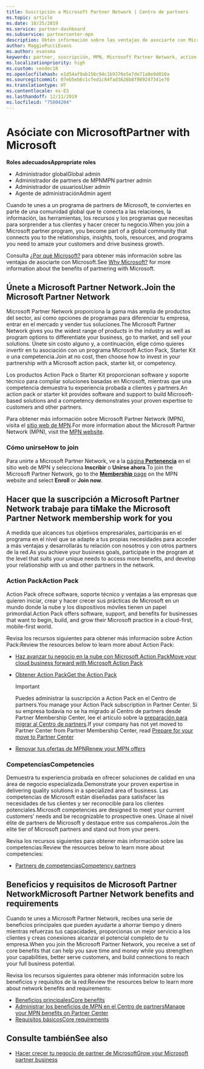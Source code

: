 ```yaml
---
title: Suscripción a Microsoft Partner Network | Centro de partners
ms.topic: article
ms.date: 10/25/2019
ms.service: partner-dashboard
ms.subservice: partnercenter-mpn
description: Obtén información sobre las ventajas de asociarte con Microsoft, incluidas las opciones de Microsoft Action Pack, las competencias y los programas para diferenciar tu negocio, sacarlo al mercado y vender tus soluciones.
author: MaggiePucciEvans
ms.author: evansma
keywords: partner, suscripción, MPN, Microsoft Partner Network, action pack, MAPS, MAP, suscripción a action pack, ventajas, ventajas de MPN, suscripción, silver, gold, competencias
ms.localizationpriority: high
ms.custom: seodec18
ms.openlocfilehash: e1d54af9ab156c94c1b9376e5e7de71a0e9d010a
ms.sourcegitcommit: 07eb5eb6c1cfed1c84fad3626b8f989247341e70
ms.translationtype: HT
ms.contentlocale: es-ES
ms.lasthandoff: 12/11/2019
ms.locfileid: "75004204"
---
```

# <a name="partner-with-microsoft"></a><span data-ttu-id="97df9-104">Asóciate con Microsoft</span><span class="sxs-lookup"><span data-stu-id="97df9-104">Partner with Microsoft</span></span>

<span data-ttu-id="97df9-105">**Roles adecuados**</span><span class="sxs-lookup"><span data-stu-id="97df9-105">**Appropriate roles**</span></span>
-   <span data-ttu-id="97df9-106">Administrador global</span><span class="sxs-lookup"><span data-stu-id="97df9-106">Global admin</span></span>
-   <span data-ttu-id="97df9-107">Administrador de partners de MPN</span><span class="sxs-lookup"><span data-stu-id="97df9-107">MPN partner admin</span></span>
-   <span data-ttu-id="97df9-108">Administrador de usuarios</span><span class="sxs-lookup"><span data-stu-id="97df9-108">User admin</span></span>
-   <span data-ttu-id="97df9-109">Agente de administración</span><span class="sxs-lookup"><span data-stu-id="97df9-109">Admin agent</span></span>

<span data-ttu-id="97df9-110">Cuando te unes a un programa de partners de Microsoft, te conviertes en parte de una comunidad global que te conecta a las relaciones, la información, las herramientas, los recursos y los programas que necesitas para sorprender a tus clientes y hacer crecer tu negocio.</span><span class="sxs-lookup"><span data-stu-id="97df9-110">When you join a Microsoft partner program, you become part of a global community that connects you to the relationships, insights, tools, resources, and programs you need to amaze your customers and drive business growth.</span></span>

<span data-ttu-id="97df9-111">Consulta [¿Por qué Microsoft?](https://partner.microsoft.com/business-opportunities/why-microsoft) para obtener más información sobre las ventajas de asociarte con Microsoft.</span><span class="sxs-lookup"><span data-stu-id="97df9-111">See [Why Microsoft?](https://partner.microsoft.com/business-opportunities/why-microsoft) for more information about the benefits of partnering with Microsoft.</span></span> 

## <a name="join-the-microsoft-partner-network"></a><span data-ttu-id="97df9-112">Únete a Microsoft Partner Network.</span><span class="sxs-lookup"><span data-stu-id="97df9-112">Join the Microsoft Partner Network</span></span>

<!-- 12/5/18 The content below was copied and pasted directly from the Membership page of the MPN site (https://partner.microsoft.com/membership)-->

<span data-ttu-id="97df9-113">Microsoft Partner Network proporciona la gama más amplia de productos del sector, así como opciones de programas para diferenciar tu empresa, entrar en el mercado y vender tus soluciones.</span><span class="sxs-lookup"><span data-stu-id="97df9-113">The Microsoft Partner Network gives you the widest range of products in the industry as well as program options to differentiate your business, go to market, and sell your solutions.</span></span> <span data-ttu-id="97df9-114">Únete sin costo alguno y, a continuación, elige cómo quieres invertir en tu asociación con un programa Microsoft Action Pack, Starter Kit o una competencia.</span><span class="sxs-lookup"><span data-stu-id="97df9-114">Join at no cost, then choose how to invest in your partnership with a Microsoft action pack, starter kit, or competency.</span></span>

<span data-ttu-id="97df9-115">Los productos Action Pack o Starter Kit proporcionan software y soporte técnico para compilar soluciones basadas en Microsoft, mientras que una competencia demuestra tu experiencia probada a clientes y partners.</span><span class="sxs-lookup"><span data-stu-id="97df9-115">An action pack or starter kit provides software and support to build Microsoft-based solutions and a competency demonstrates your proven expertise to customers and other partners.</span></span>

<span data-ttu-id="97df9-116">Para obtener más información sobre Microsoft Partner Network (MPN), visita el [sitio web de MPN](https://partner.microsoft.com/commercial).</span><span class="sxs-lookup"><span data-stu-id="97df9-116">For more information about the Microsoft Partner Network (MPN), visit the [MPN website](https://partner.microsoft.com/commercial).</span></span>

### <a name="how-to-join"></a><span data-ttu-id="97df9-117">Cómo unirse</span><span class="sxs-lookup"><span data-stu-id="97df9-117">How to join</span></span>

<span data-ttu-id="97df9-118">Para unirte a Microsoft Partner Network, ve a la [página **Pertenencia**](https://partner.microsoft.com/membership) en el sitio web de MPN y selecciona **Inscribir** o **Unirse ahora**.</span><span class="sxs-lookup"><span data-stu-id="97df9-118">To join the Microsoft Partner Network, go to the [**Membership** page](https://partner.microsoft.com/membership) on the MPN website and select **Enroll** or **Join now**.</span></span>

## <a name="make-the-microsoft-partner-network-membership-work-for-you"></a><span data-ttu-id="97df9-119">Hacer que la suscripción a Microsoft Partner Network trabaje para ti</span><span class="sxs-lookup"><span data-stu-id="97df9-119">Make the Microsoft Partner Network membership work for you</span></span>

<!-- 10/25/2019 The content below content from the Membership pages of the MPN site (https://partner.microsoft.com/membership) and additional updated content.-->

<span data-ttu-id="97df9-120">A medida que alcances tus objetivos empresariales, participarás en el programa en el nivel que se adapte a tus propias necesidades para acceder a más ventajas y desarrollarás tu relación con nosotros y con otros partners de la red.</span><span class="sxs-lookup"><span data-stu-id="97df9-120">As you achieve your business goals, participate in the program at the level that suits your unique needs to access more benefits, and develop your relationship with us and other partners in the network.</span></span>

### <a name="action-pack"></a><span data-ttu-id="97df9-121">Action Pack</span><span class="sxs-lookup"><span data-stu-id="97df9-121">Action Pack</span></span>

<span data-ttu-id="97df9-122">Action Pack ofrece software, soporte técnico y ventajas a las empresas que quieren iniciar, crear y hacer crecer sus prácticas de Microsoft en un mundo donde la nube y los dispositivos móviles tienen un papel primordial.</span><span class="sxs-lookup"><span data-stu-id="97df9-122">Action Pack offers software, support, and benefits for businesses that want to begin, build, and grow their Microsoft practice in a cloud-first, mobile-first world.</span></span> 

<span data-ttu-id="97df9-123">Revisa los recursos siguientes para obtener más información sobre Action Pack:</span><span class="sxs-lookup"><span data-stu-id="97df9-123">Review the resources below to learn more about Action Pack:</span></span>

- [<span data-ttu-id="97df9-124">Haz avanzar tu negocio en la nube con Microsoft Action Pack</span><span class="sxs-lookup"><span data-stu-id="97df9-124">Move your cloud business forward with Microsoft Action Pack</span></span>](https://partner.microsoft.com/membership/action-pack)

- [<span data-ttu-id="97df9-125">Obtener Action Pack</span><span class="sxs-lookup"><span data-stu-id="97df9-125">Get the Action Pack</span></span>](mpn-get-action-pack.md)
  
    >[!IMPORTANT]
    ><span data-ttu-id="97df9-126">Puedes administrar la suscripción a Action Pack en el Centro de partners.</span><span class="sxs-lookup"><span data-stu-id="97df9-126">You manage your Action Pack subscription in Partner Center.</span></span> <span data-ttu-id="97df9-127">Si su empresa todavía no se ha migrado al Centro de partners desde Partner Membership Center, lee el artículo sobre la [preparación para migrar al Centro de partners](prepare-pmc-pc-migration.md).</span><span class="sxs-lookup"><span data-stu-id="97df9-127">If your company has not yet moved to Partner Center from Partner Membership Center, read [Prepare for your move to Partner Center](prepare-pmc-pc-migration.md)</span></span>  

- [<span data-ttu-id="97df9-128">Renovar tus ofertas de MPN</span><span class="sxs-lookup"><span data-stu-id="97df9-128">Renew your MPN offers</span></span>](renew-mpn-offers.md)

### <a name="competencies"></a><span data-ttu-id="97df9-129">Competencias</span><span class="sxs-lookup"><span data-stu-id="97df9-129">Competencies</span></span>

<span data-ttu-id="97df9-130">Demuestra tu experiencia probada en ofrecer soluciones de calidad en una área de negocio especializada.</span><span class="sxs-lookup"><span data-stu-id="97df9-130">Demonstrate your proven expertise in delivering quality solutions in a specialized area of business.</span></span> <span data-ttu-id="97df9-131">Las competencias de Microsoft están diseñadas para satisfacer las necesidades de tus clientes y ser reconocible para los clientes potenciales.</span><span class="sxs-lookup"><span data-stu-id="97df9-131">Microsoft competencies are designed to meet your current customers' needs and be recognizable to prospective ones.</span></span> <span data-ttu-id="97df9-132">Únase al nivel élite de partners de Microsoft y destaque entre sus compañeros.</span><span class="sxs-lookup"><span data-stu-id="97df9-132">Join the elite tier of Microsoft partners and stand out from your peers.</span></span>

<span data-ttu-id="97df9-133">Revisa los recursos siguientes para obtener más información sobre las competencias:</span><span class="sxs-lookup"><span data-stu-id="97df9-133">Review the resources below to learn more about competencies:</span></span>

- [<span data-ttu-id="97df9-134">Partners de competencias</span><span class="sxs-lookup"><span data-stu-id="97df9-134">Competency partners</span></span>](https://partner.microsoft.com/membership/competencies)

## <a name="microsoft-partner-network-benefits-and-requirements"></a><span data-ttu-id="97df9-135">Beneficios y requisitos de Microsoft Partner Network</span><span class="sxs-lookup"><span data-stu-id="97df9-135">Microsoft Partner Network benefits and requirements</span></span>

<span data-ttu-id="97df9-136">Cuando te unes a Microsoft Partner Network, recibes una serie de beneficios principales que pueden ayudarte a ahorrar tiempo y dinero mientras refuerzas tus capacidades, proporcionas un mejor servicio a los clientes y creas conexiones alcanzar el potencial completo de tu empresa.</span><span class="sxs-lookup"><span data-stu-id="97df9-136">When you join the Microsoft Partner Network, you receive a set of core benefits that can help you save time and money while you strengthen your capabilities, better serve customers, and build connections to reach your full business potential.</span></span>

<span data-ttu-id="97df9-137">Revisa los recursos siguientes para obtener más información sobre los beneficios y requisitos de la red:</span><span class="sxs-lookup"><span data-stu-id="97df9-137">Review the resources below to learn more about network benefits and requirements:</span></span>

- [<span data-ttu-id="97df9-138">Beneficios principales</span><span class="sxs-lookup"><span data-stu-id="97df9-138">Core benefits</span></span>](https://partner.microsoft.com/membership/core-benefits#simple-tab-content-1)
- [<span data-ttu-id="97df9-139">Administrar los beneficios de MPN en el Centro de partners</span><span class="sxs-lookup"><span data-stu-id="97df9-139">Manage your MPN benefits on Partner Center</span></span>](manage-your-partner-network-benefits.md)
- [<span data-ttu-id="97df9-140">Requisitos básicos</span><span class="sxs-lookup"><span data-stu-id="97df9-140">Core requirements</span></span>](https://partner.microsoft.com/membership/core-benefits#simple-tab-content-2)

## <a name="see-also"></a><span data-ttu-id="97df9-141">Consulte también</span><span class="sxs-lookup"><span data-stu-id="97df9-141">See also</span></span>
- [<span data-ttu-id="97df9-142">Hacer crecer tu negocio de partner de Microsoft</span><span class="sxs-lookup"><span data-stu-id="97df9-142">Grow your Microsoft partner business</span></span>](grow-your-business.md)
